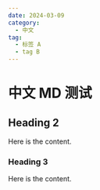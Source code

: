 ```yaml
---
date: 2024-03-09
category:
  - 中文
tag:
  - 标签 A
  - tag B
---
```


# 中文 MD 测试

## Heading 2

Here is the content.

### Heading 3

Here is the content.
